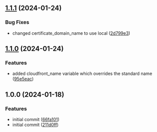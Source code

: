 ## [1.1.1](https://gitlab.com/systemsmystery/terraform-modules/terraform-module-cloudfront-dist-s3/compare/v1.1.0...v1.1.1) (2024-01-24)


### Bug Fixes

* changed certificate_domain_name to use local ([2d799e3](https://gitlab.com/systemsmystery/terraform-modules/terraform-module-cloudfront-dist-s3/commit/2d799e396147a6c4166a18a28799ce9e73b7d4a5))

## [1.1.0](https://gitlab.com/systemsmystery/terraform-modules/terraform-module-cloudfront-dist-s3/compare/v1.0.0...v1.1.0) (2024-01-24)


### Features

* added cloudfront_name variable which overrides the standard name ([95e5eac](https://gitlab.com/systemsmystery/terraform-modules/terraform-module-cloudfront-dist-s3/commit/95e5eacee4c0fec9f196eab42937aaaf2b918ff6))

## 1.0.0 (2024-01-18)


### Features

* initial commit ([66fa101](https://gitlab.com/systemsmystery/terraform-modules/terraform-module-cloudfront-dist-s3/commit/66fa1018c5fab641057c9dbf2e366bbe0084215d))
* initial commit ([211d0ff](https://gitlab.com/systemsmystery/terraform-modules/terraform-module-cloudfront-dist-s3/commit/211d0ff96cccbdb73a91f457f3919c960aa72836))
